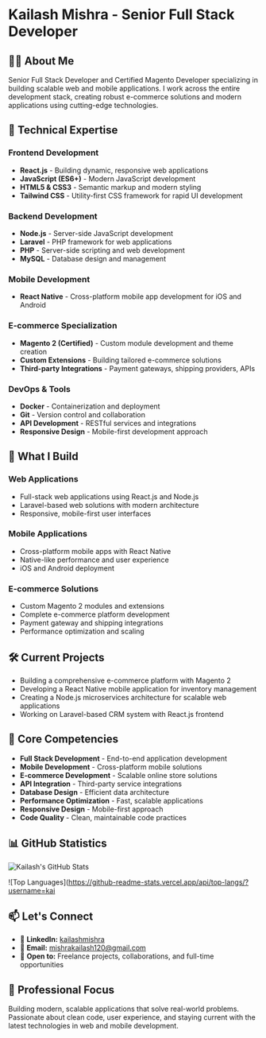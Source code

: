 # Kailash Mishra - Senior Full Stack Developer

## 👨‍💻 About Me
Senior Full Stack Developer and Certified Magento Developer specializing in building scalable web and mobile applications. I work across the entire development stack, creating robust e-commerce solutions and modern applications using cutting-edge technologies.

## 🚀 Technical Expertise

### Frontend Development
- **React.js** - Building dynamic, responsive web applications
- **JavaScript (ES6+)** - Modern JavaScript development
- **HTML5 & CSS3** - Semantic markup and modern styling
- **Tailwind CSS** - Utility-first CSS framework for rapid UI development

### Backend Development
- **Node.js** - Server-side JavaScript development
- **Laravel** - PHP framework for web applications
- **PHP** - Server-side scripting and web development
- **MySQL** - Database design and management

### Mobile Development
- **React Native** - Cross-platform mobile app development for iOS and Android

### E-commerce Specialization
- **Magento 2 (Certified)** - Custom module development and theme creation
- **Custom Extensions** - Building tailored e-commerce solutions
- **Third-party Integrations** - Payment gateways, shipping providers, APIs

### DevOps & Tools
- **Docker** - Containerization and deployment
- **Git** - Version control and collaboration
- **API Development** - RESTful services and integrations
- **Responsive Design** - Mobile-first development approach

## 💼 What I Build

### Web Applications
- Full-stack web applications using React.js and Node.js
- Laravel-based web solutions with modern architecture
- Responsive, mobile-first user interfaces

### Mobile Applications
- Cross-platform mobile apps with React Native
- Native-like performance and user experience
- iOS and Android deployment

### E-commerce Solutions
- Custom Magento 2 modules and extensions
- Complete e-commerce platform development
- Payment gateway and shipping integrations
- Performance optimization and scaling

## 🛠️ Current Projects
- Building a comprehensive e-commerce platform with Magento 2
- Developing a React Native mobile application for inventory management
- Creating a Node.js microservices architecture for scalable web applications
- Working on Laravel-based CRM system with React.js frontend


## 🌟 Core Competencies
- **Full Stack Development** - End-to-end application development
- **Mobile Development** - Cross-platform mobile solutions
- **E-commerce Development** - Scalable online store solutions
- **API Integration** - Third-party service integrations
- **Database Design** - Efficient data architecture
- **Performance Optimization** - Fast, scalable applications
- **Responsive Design** - Mobile-first approach
- **Code Quality** - Clean, maintainable code practices

## 📊 GitHub Statistics
![Kailash's GitHub Stats](https://github-readme-stats.vercel.app/api?username=kailashmishra&show_icons=true&theme=dark&count_private=true)

![Top Languages](https://github-readme-stats.vercel.app/api/top-langs/?username=kai

## 📫 Let's Connect
- 💼 **LinkedIn:** [kailashmishra](https://www.linkedin.com/in/kailash-mishra-80abb120b/)
- 📧 **Email:** mishrakailash120@gmail.com
- 💬 **Open to:** Freelance projects, collaborations, and full-time opportunities

## 🎯 Professional Focus
Building modern, scalable applications that solve real-world problems. Passionate about clean code, user experience, and staying current with the latest technologies in web and mobile development.

